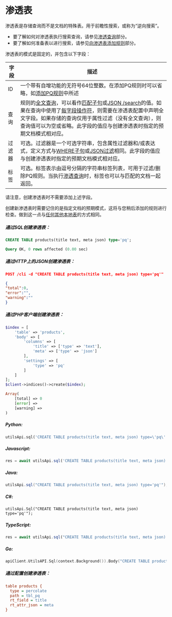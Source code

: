 # 渗透表

<!-- example pq -->
渗透表是存储查询而不是文档的特殊表。用于前瞻性搜索，或称为“逆向搜索”。

* 要了解如何对渗透表执行搜索查询，请参见[渗透查询](../../Searching/Percolate_query.md)部分。
* 要了解如何准备表以进行搜索，请参见[向渗透表添加规则](../../Data_creation_and_modification/Adding_documents_to_a_table/Adding_rules_to_a_percolate_table.md)部分。

渗透表的模式是固定的，并包含以下字段：

| 字段 | 描述 |
| - | - |
| ID| 一个带有自增功能的无符号64位整数。在添加PQ规则时可以省略，如[添加PQ规则](../../Data_creation_and_modification/Adding_documents_to_a_table/Adding_rules_to_a_percolate_table.md)中所述 |
| 查询 | 规则的[全文查询](../../Searching/Full_text_matching/Basic_usage.md)，可以看作[匹配子句](../../Searching/Full_text_matching/Basic_usage.md)或[JSON /search](../../Searching/Full_text_matching/Basic_usage.md#HTTP-JSON)的值。如果在查询中使用了[每字段操作符](../../Searching/Full_text_matching/Operators.md)，则需要在渗透表配置中声明全文字段。如果存储的查询仅用于属性过滤（没有全文查询），则查询值可以为空或省略。此字段的值应与创建渗透表时指定的预期文档模式相对应。 |
| 过滤器 | 可选。过滤器是一个可选字符串，包含属性过滤器和/或表达式，定义方式与[WHERE子句](../../Searching/Filters.md#WHERE)或[JSON过滤](../../Searching/Filters.md#HTTP-JSON)相同。此字段的值应与创建渗透表时指定的预期文档模式相对应。 |
| 标签 | 可选。标签表示由逗号分隔的字符串标签列表，可用于过滤/删除PQ规则。当执行[渗透查询](../../Searching/Percolate_query.md)时，标签也可以与匹配的文档一起返回。 |

请注意，创建渗透表时不需要添加上述字段。

创建新渗透表时需要记住的是指定文档的预期模式，这将与您稍后添加的规则进行检查。做到这一点与[任何其他本地表](../../Creating_a_table/Local_tables.md)的方式相同。


<!-- intro -->
##### 通过SQL创建渗透表：

<!-- request SQL -->

```sql
CREATE TABLE products(title text, meta json) type='pq';
```
<!-- response SQL -->

```sql
Query OK, 0 rows affected (0.00 sec)
```

<!-- intro -->
##### 通过HTTP上的JSON创建渗透表：

<!-- request JSON -->

```json
POST /cli -d "CREATE TABLE products(title text, meta json) type='pq'"
```

<!-- response JSON -->

```json
{
"total":0,
"error":"",
"warning":""
}
```

<!-- intro -->
##### 通过PHP客户端创建渗透表：

<!-- request PHP -->

```php
$index = [
    'table' => 'products',
    'body' => [
        'columns' => [
            'title' => ['type' => 'text'],
            'meta' => ['type' => 'json']
        ],
        'settings' => [
            'type' => 'pq'
        ]
    ]
];
$client->indices()->create($index);
```
<!-- response PHP -->
```php
Array(
    [total] => 0
    [error] =>
    [warning] =>
)
```

<!-- intro -->
##### Python:

<!-- request Python -->

```python
utilsApi.sql('CREATE TABLE products(title text, meta json) type=\'pq\'')
```
<!-- intro -->
##### Javascript:

<!-- request javascript -->

```javascript
res = await utilsApi.sql('CREATE TABLE products(title text, meta json) type=\'pq\'');
```
<!-- intro -->
##### Java:

<!-- request java -->

```java
utilsApi.sql("CREATE TABLE products(title text, meta json) type='pq'");
```

<!-- intro -->
##### C#:

<!-- request C# -->

```clike
utilsApi.Sql("CREATE TABLE products(title text, meta json) type='pq'");
```

<!-- intro -->
##### TypeScript:

<!-- request typescript -->

```typescript
res = await utilsApi.sql("CREATE TABLE products(title text, meta json) type='pq'");
```

<!-- intro -->
##### Go:

<!-- request go -->

```go
apiClient.UtilsAPI.Sql(context.Background()).Body("CREATE TABLE products(title text, meta json) type='pq'").Execute()
```

<!-- intro -->
##### 通过配置创建渗透表：

<!-- request CONFIG -->

```ini
table products {
  type = percolate
  path = tbl_pq
  rt_field = title
  rt_attr_json = meta
}
```
<!-- end -->
<!-- proofread -->
